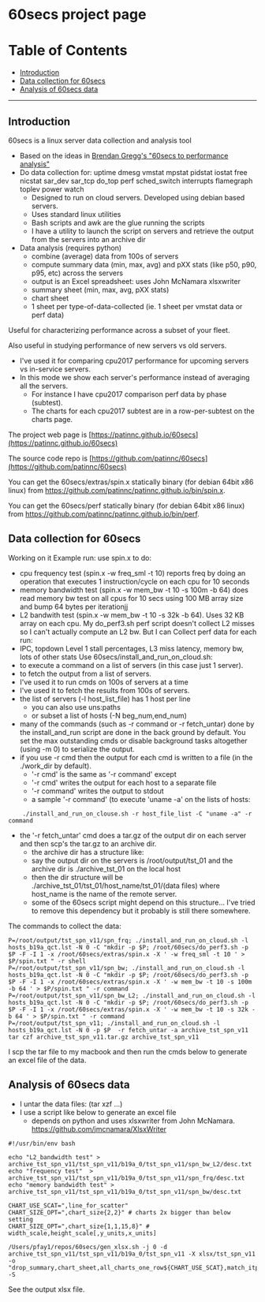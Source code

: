 # 60secs project page

# Table of Contents
- [Introduction](#introduction)
- [Data collection for 60secs](#data-collection-for-60secs)
- [Analysis of 60secs data](#analysis-of-60secs-data)

--------------------------------------------------------------------------------
## Introduction
60secs is a linux server data collection and analysis tool
- Based on the ideas in [Brendan Gregg's "60secs to performance analysis"](http://www.brendangregg.com/Articles/Netflix_Linux_Perf_Analysis_60s.pdf)
- Do data collection for: uptime dmesg vmstat mpstat pidstat iostat free nicstat sar_dev sar_tcp do_top perf sched_switch interrupts flamegraph toplev power watch
    - Designed to run on cloud servers. Developed using debian based servers.
    - Uses standard linux utilities
    - Bash scripts and awk are the glue running the scripts
    - I have a utility to launch the script on servers and retrieve the output from the servers into an archive dir
- Data analysis (requires python)
    - combine (average) data from 100s of servers
    - compute summary data (min, max, avg) and  pXX stats (like p50, p90, p95, etc) across the servers
    - output is an Excel spreadsheet: uses John McNamara xlsxwriter
    - summary sheet (min, max, avg, pXX stats)
    - chart sheet
    - 1 sheet per type-of-data-collected (ie. 1 sheet per vmstat data or perf data)

Useful for characterizing performance across a subset of your fleet.

Also useful in studying performance of new servers vs old servers.
- I've used it for comparing cpu2017 performance for upcoming servers vs in-service servers.
- In this mode we show each server's performance instead of averaging all the servers.
    - For instance I have cpu2017 comparison perf data by phase (subtest).
    - The charts for each cpu2017 subtest are in a row-per-subtest on the charts page.

The project web page is [https://patinnc.github.io/60secs](https://patinnc.github.io/60secs)

The source code repo is [https://github.com/patinnc/60secs](https://github.com/patinnc/60secs)

You can get the 60secs/extras/spin.x statically binary (for debian 64bit x86 linux) from
https://github.com/patinnc/patinnc.github.io/bin/spin.x.

You can get the 60secs/perf statically binary (for debian 64bit x86 linux) from
https://github.com/patinnc/patinnc.github.io/bin/perf.

## Data collection for 60secs
Working on it
Example run: use spin.x to do:
- cpu frequency test (spin.x -w freq_sml -t 10) reports freq by doing an operation that executes 1 instruction/cycle on each cpu for 10 seconds
- memory bandwidth test (spin.x -w mem_bw -t 10 -s 100m -b 64) does read memory bw test on all cpus for 10 secs using 100 MB array size and bump 64 bytes per iterationjj
- L2 bandwith test (spin.x -w mem_bw -t 10 -s 32k -b 64). Uses 32 KB array on each cpu. My do_perf3.sh perf script doesn't collect L2 misses so I can't actually compute an L2 bw. But I can 
Collect perf data for each run:
- IPC, topdown Level 1 stall percentages, L3 miss latency, memory bw, lots of other stats
Use 60secs/install_and_run_on_cloud.sh:
- to execute a command on a list of servers (in this case just 1 server).
- to fetch the output from a list of servers.
- I've used it to run cmds on 100s of servers at a time
- I've used it to fetch the results from 100s of servers.
- the list of servers (-l host_list_file) has 1 host per line
    - you can also use uns:paths
    - or subset a list of hosts (-N beg_num,end_num)
- many of the commands (such as -r command or -r fetch_untar) done by the install_and_run script are done in the back ground by default. You set the max outstanding cmds or disable background tasks altogether (using -m 0) to serialize the output.
- if you use -r cmd then the output for each cmd is written to a file (in the ./work_dir by default).
    - '-r cmd' is the same as '-r command' except
    - '-r cmd' writes the output for each host to a separate file
    - '-r command' writes the output to stdout
    - a sample '-r command' (to execute 'uname -a' on the lists of hosts:
```
    ./install_and_run_on_clouse.sh -r host_file_list -C "uname -a" -r command
```
- the '-r fetch_untar' cmd does a tar.gz of the output dir on each server and then scp's the tar.gz to an archive dir.
    - the archive dir has a structure like:
    - say the output dir on the servers is /root/output/tst_01 and the archive dir is ./archive_tst_01 on the local host
    - then the dir structure will be ./archive_tst_01/tst_01/host_name/tst_01/(data files) where host_name is the name of the remote server.
    - some of the 60secs script might depend on this structure... I've tried to remove this dependency but it probably is still there somewhere.

The commands to collect the data:
```
P=/root/output/tst_spn_v11/spn_frq; ./install_and_run_on_cloud.sh -l hosts_b19a_qct.lst -N 0 -C "mkdir -p $P; /root/60secs/do_perf3.sh -p $P -F -I 1 -x /root/60secs/extras/spin.x -X ' -w freq_sml -t 10 ' > $P/spin.txt " -r shell 
P=/root/output/tst_spn_v11/spn_bw; ./install_and_run_on_cloud.sh -l hosts_b19a_qct.lst -N 0 -C "mkdir -p $P; /root/60secs/do_perf3.sh -p $P -F -I 1 -x /root/60secs/extras/spin.x -X ' -w mem_bw -t 10 -s 100m -b 64 ' > $P/spin.txt " -r command
P=/root/output/tst_spn_v11/spn_bw_L2; ./install_and_run_on_cloud.sh -l hosts_b19a_qct.lst -N 0 -C "mkdir -p $P; /root/60secs/do_perf3.sh -p $P -F -I 1 -x /root/60secs/extras/spin.x -X ' -w mem_bw -t 10 -s 32k -b 64 ' > $P/spin.txt " -r command
P=/root/output/tst_spn_v11; ./install_and_run_on_cloud.sh -l hosts_b19a_qct.lst -N 0 -p $P  -r fetch_untar -a archive_tst_spn_v11
tar czf archive_tst_spn_v11.tar.gz archive_tst_spn_v11
```
I scp the tar file to my macbook and then run the cmds below to generate an excel file of the data.

## Analysis of 60secs data

- I untar the data files: (tar xzf ...)
- I use a script like below to generate an excel file
    - depends on python and uses xlsxwriter from John McNamara. https://github.com/jmcnamara/XlsxWriter
```
#!/usr/bin/env bash

echo "L2_bandwidth test" > archive_tst_spn_v11/tst_spn_v11/b19a_0/tst_spn_v11/spn_bw_L2/desc.txt
echo "frequency test"  > archive_tst_spn_v11/tst_spn_v11/b19a_0/tst_spn_v11/spn_frq/desc.txt
echo "memory bandwidth test" > archive_tst_spn_v11/tst_spn_v11/b19a_0/tst_spn_v11/spn_bw/desc.txt

CHART_USE_SCAT=",line_for_scatter"
CHART_SIZE_OPT=",chart_size{2,2}" # charts 2x bigger than below setting
CHART_SIZE_OPT=",chart_size{1,1,15,8}" # width_scale,height_scale[,y_units,x_units]

/Users/pfay1/repos/60secs/gen_xlsx.sh -j 0 -d archive_tst_spn_v11/tst_spn_v11/b19a_0/tst_spn_v11 -X xlsx/tst_spn_v11 -o "drop_summary,chart_sheet,all_charts_one_row${CHART_USE_SCAT},match_itp_muttley_interval,add_all_to_summary,sheet_for_file{muttley5.json=endpoints},sheet_limit{endpoints;cols_max;75},%cpu_like_top,sum_file_no_formula,$CHART_SIZE_OPT,xlsx_set_col_width{sum_all!C:C;30)" -S
```

See the output xlsx file.

